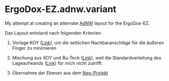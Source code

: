 # ErgoDox-EZ.adnw.variant

My attempt at creating an alternate <a href="http://adnw.de">AdNW</a> layout for the ErgoDox-EZ.

Das Layout entstand nach folgenden Kriterien:

1. Vorlage KOY (<a href="http://adnw.de/index.php?n=Main.SeitlicheNachbaranschl%C3%A4ge">Link</a>), um die seitlichen Nachbaranschläge für die äußeren Finger zu minimieren

2. Mischung aus XOY und Bu-Teck (<a href="http://adnw.de/index.php?n=Main.Grafiksammlung">Link</a>), weil die Standardverteilung des Lageaufwands (<a href="http://adnw.de/index.php?n=Main.EigenschaftenInZahlen">Link</a>) für mich nicht zutrifft

3. Übernahme der Ebenen aus dem <a href="http://neo-layout.org">Neo-Projekt</a>

